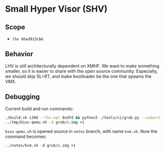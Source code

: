 # Small Hyper Visor (SHV)

## Scope
* `lhv 05ed913cb6`

## Behavior
LHV is still architecturally dependent on XMHF. We want to make something
smaller, so it is easier to share with the open source community. Especially,
we should skip SL+RT, and make bootloader be the one that spawns the VMX.

## Debugging

Current build and run commands:
```sh
./build.sh i386 --lhv-opt 0xdfd && python3 ./tools/ci/grub.py --subarch i386 --xmhf-bin "." --work-dir "." --boot-dir "./tools/ci/boot/"
../tmp/bios-qemu.sh -d grub/c.img +1
```

`bios-qemu.sh` is opened source in `notes` branch, with name `kvm.sh`. Now the
command becomes:
```
../notes/kvm.sh -d grub/c.img +1
```

